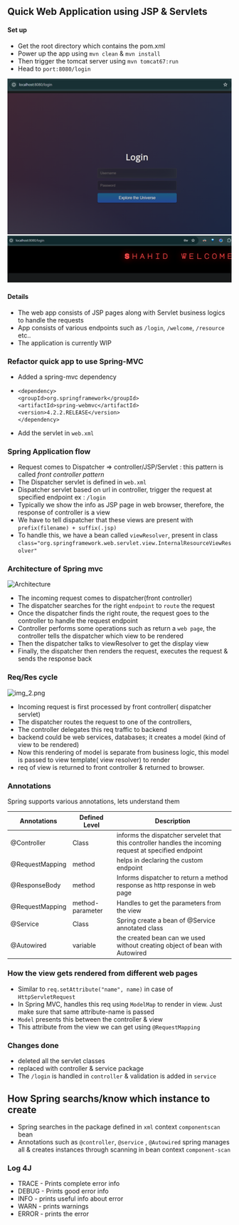 ## Quick Web Application using JSP & Servlets

#### Set up 

- Get the root directory which contains the pom.xml
- Power up the app using `mvn clean` & `mvn install`
- Then trigger the tomcat server using `mvn tomcat67:run`
- Head to `port:8080/login`

![img.png](img.png)
![img_1.png](img_1.png)

#### Details 

- The web app consists of JSP pages along with Servlet business logics to handle the requests
- App consists of various endpoints such as `/login`, `/welcome`, `/resource` etc..
- The application is currently WIP

### Refactor quick app to use Spring-MVC

- Added a spring-mvc dependency 
- ```
  <dependency>
  <groupId>org.springframework</groupId>
  <artifactId>spring-webmvc</artifactId>
  <version>4.2.2.RELEASE</version>
  </dependency>
  ```
- Add the servlet in `web.xml`


### Spring Application flow

- Request comes to Dispatcher => controller/JSP/Servlet : this pattern is called _front controller pattern_
- The Dispatcher servlet is defined in `web.xml`
- Dispatcher servlet based on url in controller, trigger the request at specified endpoint ex : `/login`
- Typically we show the info as JSP page in web browser, therefore, the response of controller is a view
- We have to tell dispatcher that these views are present with `prefix(filename) + suffix(.jsp)`
- To handle this, we have a bean called `viewResolver`, present in class `class="org.springframework.web.servlet.view.InternalResourceViewResolver"`

### Architecture of Spring mvc

![Architecture](https://media.geeksforgeeks.org/wp-content/uploads/20231106150237/Spring-MVC-Framework-Control-flow-Diagram.png)
- The incoming request comes to dispatcher(front controller)
- The dispatcher searches for the right `endpoint` to `route` the request
- Once the dispatcher finds the right route, the request goes to the controller to handle the request endpoint
- Controller performs some operations such as return a `web page`, the controller tells the dispatcher which view to be rendered
- Then the dispatcher talks to viewResolver to get the display view
- Finally, the dispatcher then renders the request, executes the request & sends the response back

### Req/Res cycle

![img_2.png](img_2.png)
- Incoming request is first processed by front controller( dispatcher servlet)
- The dispatcher routes the request to one of the controllers,
- The controller delegates this req traffic to backend
- backend could be web services, databases; it creates a model (kind of view to be rendered)
- Now this rendering of model is separate from business logic, this model is passed to view template( view resolver) to render
- req of view is returned to front controller & returned to browser.
### Annotations
 Spring supports various annotations, lets understand them 

| Annotations     | Defined Level     | Description                                                                                             |
|-----------------|-------------------|---------------------------------------------------------------------------------------------------------|
| @Controller     | Class             | informs the dispatcher servelet that this controller handles the incoming request at specified endpoint |
| @RequestMapping | method            | helps in declaring the custom endpoint                                                                  |
| @ResponseBody   | method            | Informs dispatcher to return a method response as http response in web page                             |
| @RequestMapping | method-parameter  | Handles to get the parameters from the view                                                             |
| @Service        | Class             | Spring create a bean of @Service annotated class                                                        |
| @Autowired      | variable | the created bean can we used without creating object of bean with Autowired                             |


### How the view gets rendered from different web pages

- Similar to `req.setAttribute("name", name)` in case of `HttpServletRequest`
- In Spring MVC, handles this req using `ModelMap` to render in view. Just make sure that same attribute-name is passed
- `Model` presents this between the controller & view
- This attribute from the view we can get using `@RequestMapping`

### Changes done
- deleted all the servlet classes
- replaced with controller & service package 
- The `/login` is handled in `controller` & validation is added in `service`

## How Spring searchs/know which instance to create
- Spring searches in the package defined in `xml` context `componentscan` bean
- Annotations such as `@controller`, `@service` , `@Autowired` spring manages all & creates instances through scanning in bean context `component-scan`

### Log 4J

- TRACE - Prints complete error info
- DEBUG - Prints good error info
- INFO - prints useful info about error
- WARN - prints warnings
- ERROR - prints the error


